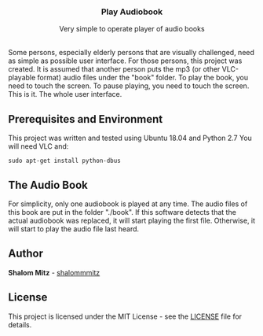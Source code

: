 <p align="center">
  <h3 align="center">Play Audiobook</h3>

  <p align="center">
    Very simple to operate player of audio books
  </p>
</p>
<br>
Some persons, especially elderly persons that are visually challenged, need as simple as possible user interface.
For those persons, this project was created.
It is assumed that another person puts the mp3 (or other VLC-playable format) audio files under the "book" folder.
To play the book, you need to touch the screen.
To pause playing, you need to touch the screen.
This is it. The whole user interface.


## Prerequisites and Environment
This project was written and tested using Ubuntu 18.04 and Python 2.7
You will need VLC and:

    sudo apt-get install python-dbus

## The Audio Book

For simplicity, only one audiobook is played at any time. The audio files of this book are put in the folder "./book".
If this software detects that the actual audiobook was replaced, it will start playing the first file. Otherwise, it will start to play the audio file last heard.

## Author

**Shalom Mitz** - [shalommmitz](https://github.com/shalommmitz)

## License

This project is licensed under the MIT License - see the [LICENSE](LICENSE ) file for details.

